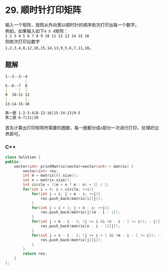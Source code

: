 # 29. 顺时针打印矩阵

输入一个矩阵，按照从外向里以顺时针的顺序依次打印出每一个数字。  
例如，如果输入如下`4 X 4`矩阵：  
 `1 2 3 4 5 6 7 8 9 10 11 12 13 14 15 16`  
 则依次打印出数字  
 `1,2,3,4,8,12,16,15,14,13,9,5,6,7,11,10`。

## 题解

```md
1--2--3--4
         |
5--6--7  8
|     |  |
9  10-11 12
|        |
13-14-15-16

第一圈 1-2-3-4|8-12-16|15-14-13|9-5
第二圈 6-7|11|10
```

首先计算出打印矩阵所需要的圈数，每一圈都分成`4`部分一次进行打印，处理好边界即可。

### C++

```cpp
class Solution {
public:
    vector<int> printMatrix(vector<vector<int> > matrix) {
        vector<int> res;
        int m = matrix[0].size();
        int n = matrix.size();
        int circle = ((m < n ? m : n) + 1) / 2;
        for(int i = 0; i < circle; ++i){
            for(int j = i; j < m - i; ++j){
                res.push_back(matrix[i][j]);
            }
            for(int j = i + 1; j < n - i; ++j){
                res.push_back(matrix[j][m - i - 1]);
            }
            for(int j = m - i - 2; (j >= i && (n - i - 1 != i)); --j){
                res.push_back(matrix[n - i - 1][j]);
            }
            for(int j = n - i - 2; (j >= i + 1 && (m - i - 1 != i)); --j){
                res.push_back(matrix[j][i]);
            }
        }
        return res;
    }
};
```

